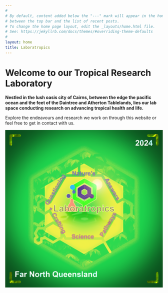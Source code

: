 ```yaml
---
#
# By default, content added below the "---" mark will appear in the home page
# between the top bar and the list of recent posts.
# To change the home page layout, edit the _layouts/home.html file.
# See: https://jekyllrb.com/docs/themes/#overriding-theme-defaults
#
layout: home
title: Laboratropics
---
```

# Welcome to our Tropical Research Laboratory

**Nestled in the lush oasis city of Cairns, between the edge the pacific ocean and the feet of the Daintree and Atherton Tablelands, lies our lab space conducting research on advancing tropical health and life.**

Explore the endeavours and research we work on through this website or feel free to get in contact with us.

![bg](/assets/img/laboratropics_visual2024.png)
